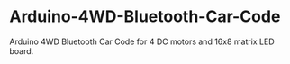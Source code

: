 # Arduino-4WD-Bluetooth-Car-Code
Arduino 4WD Bluetooth Car Code for 4 DC motors and 16x8 matrix LED board.
